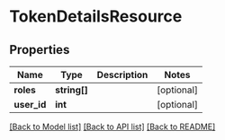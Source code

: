 # TokenDetailsResource

## Properties
Name | Type | Description | Notes
------------ | ------------- | ------------- | -------------
**roles** | **string[]** |  | [optional] 
**user_id** | **int** |  | [optional] 

[[Back to Model list]](../README.md#documentation-for-models) [[Back to API list]](../README.md#documentation-for-api-endpoints) [[Back to README]](../README.md)


